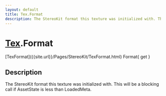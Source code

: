 ```yaml
---
layout: default
title: Tex.Format
description: The StereoKit format this texture was initialized with. This will be a blocking call if AssetState is less than LoadedMeta.
---
```

# [Tex]({{site.url}}/Pages/StereoKit/Tex.html).Format

<div class='signature' markdown='1'>
[TexFormat]({{site.url}}/Pages/StereoKit/TexFormat.html) Format{ get }
</div>

## Description
The StereoKit format this texture was initialized with.
This will be a blocking call if AssetState is less than LoadedMeta.

